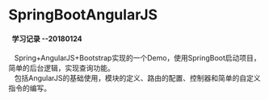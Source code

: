 # SpringBootAngularJS
####   学习记录  --20180124

    Spring+AngularJS+Bootstrap实现的一个Demo，使用SpringBoot启动项目，简单的后台逻辑，实现查询功能。<br>
    包括AngularJS的基础使用，模块的定义、路由的配置、控制器和简单的自定义指令的编写。
